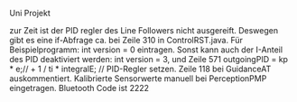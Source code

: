 Uni Projekt

zur Zeit ist der PID regler des Line Followers nicht ausgereift. Deswegen gibt es eine if-Abfrage ca. bei Zeile 310 in ControlRST.java. Für Beispielprogramm: int version = 0 eintragen. Sonst kann auch der I-Anteil des PID deaktiviert werden: int version = 3, und Zeile 571 	outgoingPID = kp * e;// + 1 / ti * integralE; // PID-Regler  setzen.
Zeile 118 bei GuidanceAT auskommentiert. Kalibrierte Sensorwerte manuell bei PerceptionPMP eingetragen.
Bluetooth Code ist 2222
